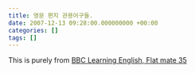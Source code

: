 ```yaml
---
title: 영문 편지 관용어구들.
date: 2007-12-13 09:28:00.000000000 +00:00
categories: []
tags: []
---
```

<p>This is purely from <a href="http://www.bbc.co.uk/worldservice/learningenglish/flatmates/episode35/languagepoint.shtml">BBC Learning English, Flat mate 35</a></p>
